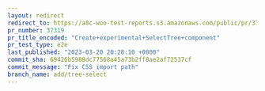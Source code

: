 ```yaml
---
layout: redirect
redirect_to: https://a8c-woo-test-reports.s3.amazonaws.com/public/pr/37319/e2e/index.html
pr_number: 37319
pr_title_encoded: "Create+experimental+SelectTree+component"
pr_test_type: e2e
last_published: "2023-03-20 20:28:10 +0000"
commit_sha: 69426b5988dc77568a45a73b2ff8ae2af72537cf
commit_message: "Fix CSS import path"
branch_name: add/tree-select
---
```

